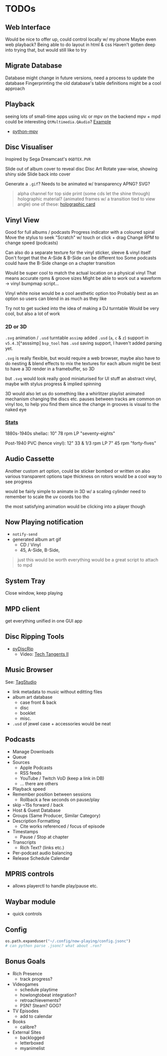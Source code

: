 # TODOs

## Web Interface
Would be nice to offer up, could control locally w/ my phone
Maybe even web playback?
Being able to do layout in html & css
Haven't gotten deep into trying that, but would still like to try

## Migrate Database
Database might change in future versions, need a process to update the database
Fingerprinting the old database's table definitions might be a cool approach


## Playback
seeing lots of small-time apps using vlc or mpv on the backend
mpv + mpd could be interesting
`QtMultimedia.QAudio`? [Example](https://doc.qt.io/qtforpython-6.5/examples/example_multimedia_audiooutput.html)

 * [python-mpv](https://github.com/jaseg/python-mpv)


## Disc Visualiser
Inspired by Sega Dreamcast's `0GDTEX.PVR`

Slide out of album cover to reveal disc
Disc Art
Rotate yaw-wise, showing shiny side
Slide back into cover

Generate a `.gif`?
Needs to be animated w/ transparency
APNG? SVG?

> alpha channel for top side print (some cds let the shine through)
> holographic material? (animated frames w/ a transition tied to view angle)
> one of these: [holographic card](https://www.youtube.com/watch?v=ifZBfhl_Zmk)


## Vinyl View
Good for full albums / podcasts
Progress indicator with a coloured spiral
Move the stylus to seek
"Scratch" w/ touch or click + drag
Change RPM to change speed (podcasts)

Can also do a separate texture for the vinyl sticker, sleeve & vinyl itself
Don't forget that the A-Side & B-Side can be different too
Some podcasts could have the B-Side change on a chapter transition

Would be super cool to match the actual location on a physical vinyl
That means accurate rpms & groove sizes
Might be able to work out a waveform -> vinyl bumpmap script...

Vinyl white noise would be a cool aesthetic option too
Probably best as an option so users can blend in as much as they like

Try not to get sucked into the idea of making a DJ turntable
Would be very cool, but also a lot of work

### 2D or 3D
`.svg` animation / `.usd` turntable
`assimp` added `.usd` (`a`, `c` & `z`) support in `v5.4.3`[^asssimp]
`bsp_tool` has `.usd` saving support, I haven't added parsing yet.

`.svg` is really flexible, but would require a web browser, maybe
also have to do nesting & blend effects to mix the textures for each album
might be best to have a 3D render in a framebuffer, so 3D

but `.svg` would look really good miniaturised for UI stuff
an abstract vinyl, maybe with stylus progress & implied spinning

3D would also let us do something like a whirlitzer playlist
animated mechanism changing the discs etc.
pauses between tracks are common on vinyl too, to help you find them
since the change in grooves is visual to the naked eye

### [Stats](https://en.wikipedia.org/wiki/Phonograph_record)
1880s-1940s shellac:
10" 78 rpm LP "seventy-eights"

Post-1940 PVC (hence vinyl):
12" 33 & 1/3 rpm LP
7" 45 rpm "forty-fives"


## Audio Cassette
Another custom art option, could be sticker bombed or written on
also various transparent options
tape thickness on rotors would be a cool way to see progress

would be fairly simple to animate in 3D w/ a scaling cylinder
need to remember to scale the uv coords too tho

the most satisfying animation would be clicking into a player though


## Now Playing notification
 * `notify-send`
 * generated album art gif
   - CD / Vinyl
   - 45, A-Side, B-Side, 

> just this would be worth everything
> would be a great script to attach to mpd


## System Tray
Close window, keep playing


## MPD client
get everything unified in one GUI app


## Disc Ripping Tools
 * [pyDiscRip](https://github.com/AkBKukU/pyDiscRip)
   - Video: [Tech Tangents II](https://www.youtube.com/watch?v=k2EAW-EAZek)


## Music Browser
See: [TagStudio](https://github.com/TagStudioDev/TagStudio)

 * link metadata to music without editting files
 * album art database
   - case front & back
   - disc
   - booklet
   - misc.
 * `.usd` of jewel case + accessories would be neat


## Podcasts
 * Manage Downloads
 * Queue
 * Sources
   - Apple Podcasts
   - RSS feeds
   - YouTube / Twitch VoD (keep a link in DB)
   - ... there are others
 * Playback speed
 * Remember position between sessions
   - Rollback a few seconds on pause/play
 * skip ~15s forward / back
 * Host & Guest Database
 * Groups (Same Producer, Similar Category)
 * Description Formatting
   - Cite works referenced / focus of episode
 * Timestamps
   - Pause / Stop at chapter
 * Transcripts
   - Rich Text? (links etc.)
 * Per-podcast audio balancing
 * Release Schedule Calendar


## MPRIS controls
 * allows playerctl to handle play/pause etc.


## Waybar module
 * quick controls


## Config
```python
os.path.expanduser("~/.config/now-playing/config.jsonc")
# can python parse .jsonc? what about .ron?
```


## Bonus Goals
 * Rich Presence
   - track progress?
 * Videogames
   - schedule playtime
   - howlongtobeat integration?
   - retroachievements?
   - PSN? Steam? GOG?
 * TV Episodes
   - add to calendar
 * Books
   - calibre?
 * External Sites
   - backlogged
   - letterboxed
   - myanimelist


[^assimp]: assimp on GitHub: [Integrate "tinyusdz" project](https://github.com/assimp/assimp/pull/5628)
